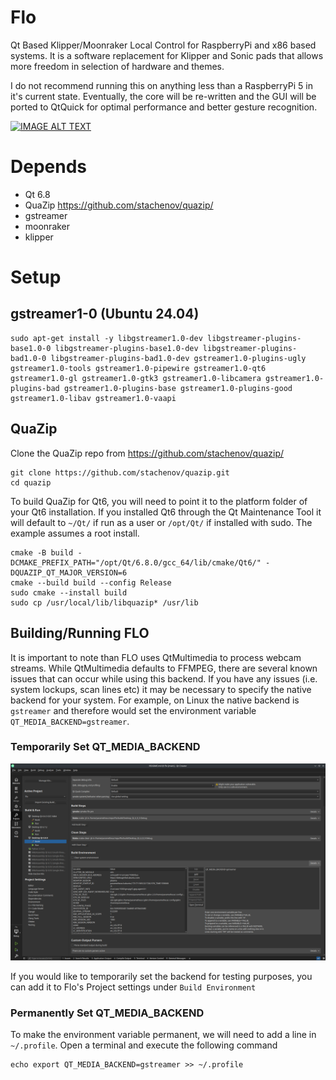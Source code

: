 # Flo
Qt Based Klipper/Moonraker Local Control for RaspberryPi and x86 based systems. It is a software replacement for Klipper and Sonic pads that allows more freedom in selection of hardware and themes. 

I do not recommend running this on anything less than a RaspberryPi 5 in it's current state. Eventually, the core will be re-written and the GUI will be ported to QtQuick for optimal performance and better gesture recognition.

[![IMAGE ALT TEXT](http://img.youtube.com/vi/sa-G5-JLb-4/0.jpg)](http://www.youtube.com/watch?v=sa-G5-JLb-4 "Interface Overview (No Voiceover)")

# Depends

- Qt 6.8
- QuaZip https://github.com/stachenov/quazip/
- gstreamer
- moonraker
- klipper

# Setup
## gstreamer1-0 (Ubuntu 24.04)

```
sudo apt-get install -y libgstreamer1.0-dev libgstreamer-plugins-base1.0-0 libgstreamer-plugins-base1.0-dev libgstreamer-plugins-bad1.0-0 libgstreamer-plugins-bad1.0-dev gstreamer1.0-plugins-ugly gstreamer1.0-tools gstreamer1.0-pipewire gstreamer1.0-qt6 gstreamer1.0-gl gstreamer1.0-gtk3 gstreamer1.0-libcamera gstreamer1.0-plugins-bad gstreamer1.0-plugins-base gstreamer1.0-plugins-good gstreamer1.0-libav gstreamer1.0-vaapi
```

## QuaZip

Clone the QuaZip repo from https://github.com/stachenov/quazip/

```
git clone https://github.com/stachenov/quazip.git
cd quazip
```

To build QuaZip for Qt6, you will need to point it to the platform folder of your Qt6 installation. If you installed Qt6 through the Qt Maintenance Tool it will default to `~/Qt/` if run as a user or `/opt/Qt/` if installed with sudo. The example assumes a root install.

```
cmake -B build -DCMAKE_PREFIX_PATH="/opt/Qt/6.8.0/gcc_64/lib/cmake/Qt6/" -DQUAZIP_QT_MAJOR_VERSION=6
cmake --build build --config Release
sudo cmake --install build
sudo cp /usr/local/lib/libquazip* /usr/lib
```

## Building/Running FLO

It is important to note than FLO uses QtMultimedia to process webcam streams. While QtMultimedia defaults to FFMPEG, there are several known issues
that can occur while using this backend. If you have any issues (i.e. system lockups, scan lines etc) it may be necessary to specify the native backend
for your system. For example, on Linux the native backend is `gstreamer` and therefore would set the environment variable `QT_MEDIA_BACKEND=gstreamer`. 

### Temporarily Set QT_MEDIA_BACKEND

![alt text](https://github.com/DigitalArtifex/Flo/blob/main/data/screenshots/build_env.png)

If you would like to temporarily set the backend for testing purposes, you can add it to Flo's Project settings under `Build Environment`

### Permanently Set QT_MEDIA_BACKEND

To make the environment variable permanent, we will need to add a line in `~/.profile`. Open a terminal and execute the following command

```
echo export QT_MEDIA_BACKEND=gstreamer >> ~/.profile
```
